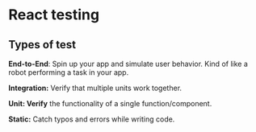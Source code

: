 # React testing

## Types of test

**End-to-End**: Spin up your app and simulate user behavior. Kind of like a robot performing a task in your app.

**Integration:** Verify that multiple units work together.

**Unit: Verify** the functionality of a single function/component.

**Static:** Catch typos and errors while writing code.

